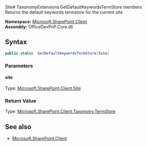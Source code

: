 Site# TaxonomyExtensions.GetDefaultKeywordsTermStore members
Returns the default keywords termstore for the current site  

**Namespace:** [Microsoft.SharePoint.Client](Microsoft.SharePoint.Client.md)  
**Assembly:** OfficeDevPnP.Core.dll  
## Syntax
```C#
public static  GetDefaultKeywordsTermStore(Site)
```
### Parameters
#### site
Type: [Microsoft.SharePoint.Client.Site](Microsoft.SharePoint.Client.Site.md) 
#### 
### Return Value
Type: [Microsoft.SharePoint.Client.Taxonomy.TermStore](Microsoft.SharePoint.Client.Taxonomy.TermStore.md)
## See also
- [Microsoft.SharePoint.Client](Microsoft.SharePoint.Client.md)
